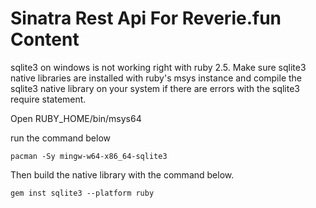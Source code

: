 # Sinatra Rest Api For Reverie.fun Content

sqlite3 on windows is not working right with ruby 2.5. Make sure sqlite3 native libraries are installed with ruby's msys 
instance and compile the sqlite3 native library on your system if there are errors with the sqlite3 require statement.

Open RUBY_HOME/bin/msys64

run the command below

	pacman -Sy mingw-w64-x86_64-sqlite3

Then build the native library with the command below.

	gem inst sqlite3 --platform ruby


